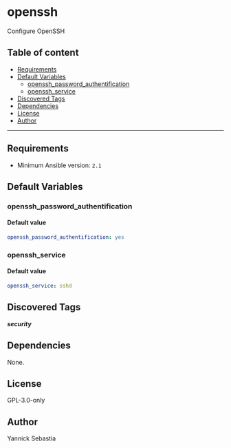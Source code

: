 # openssh

Configure OpenSSH

## Table of content

- [Requirements](#requirements)
- [Default Variables](#default-variables)
  - [openssh_password_authentification](#openssh_password_authentification)
  - [openssh_service](#openssh_service)
- [Discovered Tags](#discovered-tags)
- [Dependencies](#dependencies)
- [License](#license)
- [Author](#author)

---

## Requirements

- Minimum Ansible version: `2.1`

## Default Variables

### openssh_password_authentification

#### Default value

```YAML
openssh_password_authentification: yes
```

### openssh_service

#### Default value

```YAML
openssh_service: sshd
```

## Discovered Tags

**_security_**


## Dependencies

None.

## License

GPL-3.0-only

## Author

Yannick Sebastia
